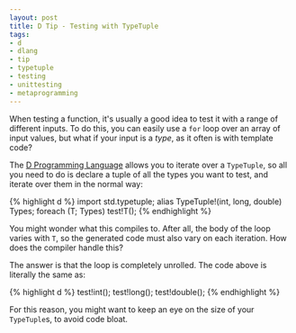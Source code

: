 ```yaml
---
layout: post
title: D Tip - Testing with TypeTuple
tags:
- d
- dlang
- tip
- typetuple
- testing
- unittesting
- metaprogramming
---
```

When testing a function, it's usually a good idea to test it with a range
of different inputs. To do this, you can easily use a `for` loop over an array
of input values, but what if your input is a _type_, as it often is with
template code?

The [D Programming Language][1] allows you to iterate over a `TypeTuple`, so
all you need to do is declare a tuple of all the types you want to test, and
iterate over them in the normal way:

{% highlight d %}
import std.typetuple;
alias TypeTuple!(int, long, double) Types;
foreach (T; Types)
    test!T();
{% endhighlight %}

You might wonder what this compiles to. After all, the body of the loop varies
with `T`, so the generated code must also vary on each iteration. How does the
compiler handle this?

The answer is that the loop is completely unrolled. The code above is literally
the same as:

{% highlight d %}
test!int();
test!long();
test!double();
{% endhighlight %}

For this reason, you might want to keep an eye on the size of your `TypeTuple`s,
to avoid code bloat.

[1]: http://dlang.org